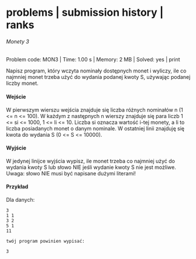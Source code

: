# problems | submission history | ranks
###### Monety 3
Problem code: MON3 | Time: 1.00 s | Memory: 2 MB | Solved: yes | print

Napisz program, który wczyta nominały dostępnych monet i wyliczy, ile co najmniej monet trzeba użyć do wydania podanej kwoty S, używając podanej liczby monet.

#### Wejście
W pierwszym wierszu wejścia znajduje się liczba różnych nominałów n (1 <= n <= 100). W każdym z następnych n wierszy znajduje się para liczb 1 <= si <= 1000, 1 <= li <= 10. Liczba si oznacza wartość i-tej monety, a li to liczba posiadanych monet o danym nominale. W ostatniej linii znajduję się kwota do wydania S (0 <= S <= 10000).

#### Wyjście
W jedynej linijce wyjścia wypisz, ile monet trzeba co najmniej użyć do wydania kwoty S lub słowo NIE jeśli wydanie kwoty S nie jest możliwe. Uwaga: słowo NIE musi być napisane dużymi literami!

#### Przykład
Dla danych:

```
3
1 1
3 2
5 1
11

twój program powinien wypisać:

3
```
